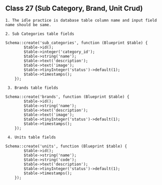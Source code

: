 ## **Class 27 (Sub Category, Brand, Unit Crud)**

    1. The idle practice is database table column name and input field name should be same.
    
    2. Sub Categories table fields

	Schema::create('sub_categories', function (Blueprint $table) {
            $table->id();
            $table->integer('category_id');
            $table->string('name');
            $table->text('description');
            $table->text('image');
            $table->tinyInteger('status')->default(1);
            $table->timestamps();
        });

     3. Brands table fields
	
	Schema::create('brands', function (Blueprint $table) {
            $table->id();
            $table->string('name');
            $table->text('description');
            $table->text('image');
            $table->tinyInteger('status')->default(1);
            $table->timestamps();
        });

     4. Units table fields

	Schema::create('units', function (Blueprint $table) {
            $table->id();
            $table->string('name');
            $table->string('code');
            $table->text('description');
            $table->tinyInteger('status')->default(1);
            $table->timestamps();
        });
